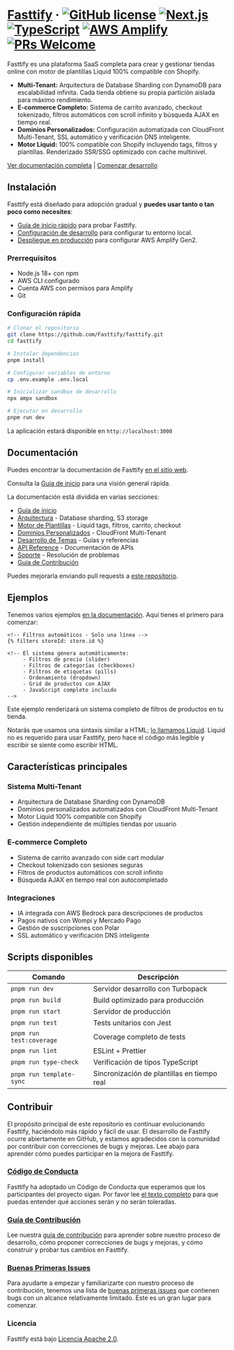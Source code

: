 # [Fasttify](https://fasttify.com) &middot; [![GitHub license](https://img.shields.io/badge/license-Apache%202.0-blue.svg)](https://github.com/Fasttify/fasttify/blob/main/LICENSE) [![Next.js](https://img.shields.io/badge/Next.js-15.3.5-black?logo=next.js&logoColor=white)](https://nextjs.org/) [![TypeScript](https://img.shields.io/badge/TypeScript-5.8.3-blue?logo=typescript&logoColor=white)](https://www.typescriptlang.org/) [![AWS Amplify](https://img.shields.io/badge/AWS%20Amplify-Gen2-orange?logo=aws&logoColor=white)](https://aws.amazon.com/amplify/) [![PRs Welcome](https://img.shields.io/badge/PRs-welcome-brightgreen.svg)](https://github.com/Fasttify/fasttify/blob/main/CONTRIBUTING.md)

Fasttify es una plataforma SaaS completa para crear y gestionar tiendas online con motor de plantillas Liquid 100% compatible con Shopify.

- **Multi-Tenant:** Arquitectura de Database Sharding con DynamoDB para escalabilidad infinita. Cada tienda obtiene su propia partición aislada para máximo rendimiento.
- **E-commerce Completo:** Sistema de carrito avanzado, checkout tokenizado, filtros automáticos con scroll infinito y búsqueda AJAX en tiempo real.
- **Dominios Personalizados:** Configuración automatizada con CloudFront Multi-Tenant, SSL automático y verificación DNS inteligente.
- **Motor Liquid:** 100% compatible con Shopify incluyendo tags, filtros y plantillas. Renderizado SSR/SSG optimizado con cache multinivel.

[Ver documentación completa](./docs/) | [Comenzar desarrollo](./docs/engine/theme-development-guide.mdx)

## Instalación

Fasttify está diseñado para adopción gradual y **puedes usar tanto o tan poco como necesites**:

- [Guía de inicio rápido](./docs/engine/theme-development-guide.mdx) para probar Fasttify.
- [Configuración de desarrollo](./docs/architecture/development-setup.mdx) para configurar tu entorno local.
- [Despliegue en producción](./docs/architecture/production-deployment.mdx) para configurar AWS Amplify Gen2.

### Prerrequisitos

- Node.js 18+ con npm
- AWS CLI configurado
- Cuenta AWS con permisos para Amplify
- Git

### Configuración rápida

```bash
# Clonar el repositorio
git clone https://github.com/Fasttify/fasttify.git
cd fasttify

# Instalar dependencias
pnpm install

# Configurar variables de entorno
cp .env.example .env.local

# Inicializar sandbox de desarrollo
npx ampx sandbox

# Ejecutar en desarrollo
pnpm run dev
```

La aplicación estará disponible en `http://localhost:3000`

## Documentación

Puedes encontrar la documentación de Fasttify [en el sitio web](./docs/).

Consulta la [Guía de inicio](./docs/engine/theme-development-guide.mdx) para una visión general rápida.

La documentación está dividida en varias secciones:

- [Guía de inicio](./docs/engine/theme-development-guide.mdx)
- [Arquitectura](./docs/architecture/) - Database sharding, S3 storage
- [Motor de Plantillas](./docs/engine/) - Liquid tags, filtros, carrito, checkout
- [Dominios Personalizados](./docs/domains/) - CloudFront Multi-Tenant
- [Desarrollo de Temas](./docs/templates/) - Guías y referencias
- [API Reference](./docs/api/) - Documentación de APIs
- [Soporte](./docs/troubleshooting/) - Resolución de problemas
- [Guía de Contribución](./CONTRIBUTING.md)

Puedes mejorarla enviando pull requests a [este repositorio](https://github.com/Fasttify/fasttify).

## Ejemplos

Tenemos varios ejemplos [en la documentación](./docs/). Aquí tienes el primero para comenzar:

```liquid
<!-- Filtros automáticos - Solo una línea -->
{% filters storeId: store.id %}

<!-- El sistema genera automáticamente:
     - Filtros de precio (slider)
     - Filtros de categorías (checkboxes)
     - Filtros de etiquetas (pills)
     - Ordenamiento (dropdown)
     - Grid de productos con AJAX
     - JavaScript completo incluido
-->
```

Este ejemplo renderizará un sistema completo de filtros de productos en tu tienda.

Notarás que usamos una sintaxis similar a HTML; [lo llamamos Liquid](https://shopify.github.io/liquid/). Liquid no es requerido para usar Fasttify, pero hace el código más legible y escribir se siente como escribir HTML.

## Características principales

### Sistema Multi-Tenant

- Arquitectura de Database Sharding con DynamoDB
- Dominios personalizados automatizados con CloudFront Multi-Tenant
- Motor Liquid 100% compatible con Shopify
- Gestión independiente de múltiples tiendas por usuario

### E-commerce Completo

- Sistema de carrito avanzado con side cart modular
- Checkout tokenizado con sesiones seguras
- Filtros de productos automáticos con scroll infinito
- Búsqueda AJAX en tiempo real con autocompletado

### Integraciones

- IA integrada con AWS Bedrock para descripciones de productos
- Pagos nativos con Wompi y Mercado Pago
- Gestión de suscripciones con Polar
- SSL automático y verificación DNS inteligente

## Scripts disponibles

| Comando                  | Descripción                                 |
| ------------------------ | ------------------------------------------- |
| `pnpm run dev`           | Servidor desarrollo con Turbopack           |
| `pnpm run build`         | Build optimizado para producción            |
| `pnpm run start`         | Servidor de producción                      |
| `pnpm run test`          | Tests unitarios con Jest                    |
| `pnpm run test:coverage` | Coverage completo de tests                  |
| `pnpm run lint`          | ESLint + Prettier                           |
| `pnpm run type-check`    | Verificación de tipos TypeScript            |
| `pnpm run template-sync` | Sincronización de plantillas en tiempo real |

## Contribuir

El propósito principal de este repositorio es continuar evolucionando Fasttify, haciéndolo más rápido y fácil de usar. El desarrollo de Fasttify ocurre abiertamente en GitHub, y estamos agradecidos con la comunidad por contribuir con correcciones de bugs y mejoras. Lee abajo para aprender cómo puedes participar en la mejora de Fasttify.

### [Código de Conducta](CODE_OF_CONDUCT.md)

Fasttify ha adoptado un Código de Conducta que esperamos que los participantes del proyecto sigan. Por favor lee [el texto completo](CODE_OF_CONDUCT.md) para que puedas entender qué acciones serán y no serán toleradas.

### [Guía de Contribución](CONTRIBUTING.md)

Lee nuestra [guía de contribución](CONTRIBUTING.md) para aprender sobre nuestro proceso de desarrollo, cómo proponer correcciones de bugs y mejoras, y cómo construir y probar tus cambios en Fasttify.

### [Buenas Primeras Issues](https://github.com/Fasttify/fasttify/labels/good%20first%20issue)

Para ayudarte a empezar y familiarizarte con nuestro proceso de contribución, tenemos una lista de [buenas primeras issues](https://github.com/Fasttify/fasttify/labels/good%20first%20issue) que contienen bugs con un alcance relativamente limitado. Este es un gran lugar para comenzar.

### Licencia

Fasttify está bajo [Licencia Apache 2.0](./LICENSE).
